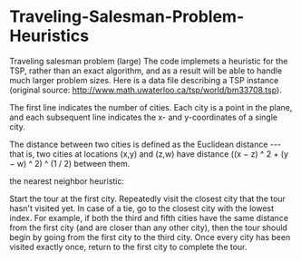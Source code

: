# Traveling-Salesman-Problem-Heuristics

Traveling salesman problem (large)
The code implemets a heuristic for the TSP, rather than an exact algorithm, and as a result will be able to handle much larger problem sizes. Here is a data file describing a TSP instance (original source: http://www.math.uwaterloo.ca/tsp/world/bm33708.tsp).

The first line indicates the number of cities. Each city is a point in the plane, and each subsequent line indicates the x- and y-coordinates of a single city.

The distance between two cities is defined as the Euclidean distance --- that is, two cities at locations (x,y) and (z,w) have distance ((x − z) ^ 2 + (y − w) ^ 2) ^ (1 / 2) between them.

the nearest neighbor heuristic:

Start the tour at the first city.
Repeatedly visit the closest city that the tour hasn't visited yet. In case of a tie, go to the closest city with the lowest index. For example, if both the third and fifth cities have the same distance from the first city (and are closer than any other city), then the tour should begin by going from the first city to the third city.
Once every city has been visited exactly once, return to the first city to complete the tour.
